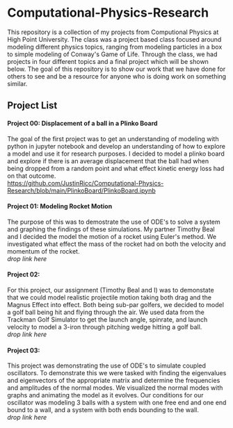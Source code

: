 # Computational-Physics-Research

This repository is a collection of my projects from Computional Physics at High Point University. The class was a project based class focused around modeling different physics topics, ranging from modeling particles in a box to simple modeling of Conway's Game of Life. Through the class, we had projects in four different topics and a final project which will be shown below. The goal of this repository is to show our work that we have done for others to see and be a resource for anyone who is doing work on something similar.

## Project List

#### Project 00: Displacement of a ball in a Plinko Board
The goal of the first project was to get an understanding of modeling with python in jupyter notebook and develop an understanding of how to explore a model and use it for research purposes. I decided to model a plinko board and explore if there is an average displacement that the ball had when being dropped from a random point and what effect kinetic energy loss had on that outcome.
<br> https://github.com/JustinRicc/Computational-Physics-Research/blob/main/PlinkoBoard/PlinkoBoard.ipynb

#### Project 01: Modeling Rocket Motion
The purpose of this was to demostrate the use of ODE's to solve a system and graphing the findings of these simulations. My partner Timothy Beal and I decided the model the motion of a rocket using Euler's method. We investigated what effect the mass of the rocket had on both the velocity and momentum of the rocket.
<br> *drop link here*

#### Project 02: 
For this project, our assignment (Timothy Beal and I) was to demonstate that we could model realistic projectile motion taking both drag and the Magnus Effect into effect. Both being sub-par golfers, we decided to model a golf ball being hit and flying through the air. We used data from the Trackman Golf Simulator to get the launch angle, spinrate, and launch velocity to model a 3-iron through pitching wedge hitting a golf ball.
<br> *drop link here*

#### Project 03: 
This project was demonstrating the use of ODE's to simulate coupled oscillators. To demonstrate this we were tasked with finding the eigenvalues and eigenvectors of the appropriate matrix and determine the frequencies and amplitudes of the normal modes. We visualized the normal modes with graphs and animating the model as it evolves. Our conditions for our oscillator was modeling 3 balls with a system with one free end and one end bound to a wall, and a system with both ends bounding to the wall.
<br> *drop link here*

